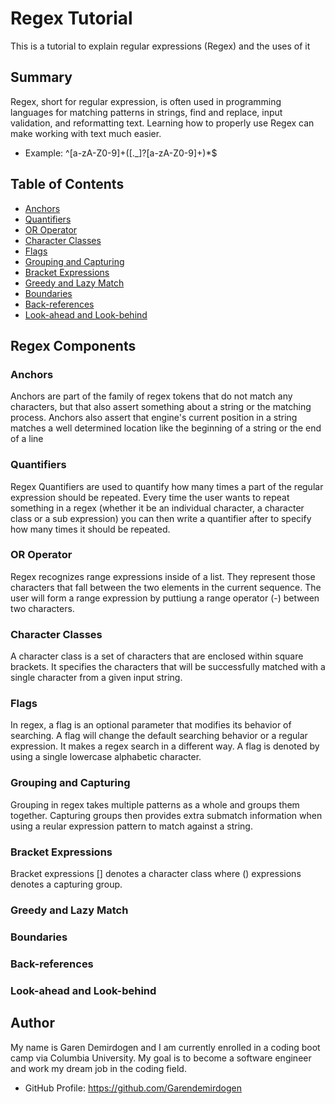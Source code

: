 # Regex Tutorial

This is a tutorial to explain regular expressions (Regex) and the uses of it

## Summary

Regex, short for regular expression, is often used in programming languages for matching patterns in strings,
find and replace, input validation, and reformatting text. Learning how to properly use Regex can make working with text much easier.

- Example: ^[a-zA-Z0-9]+([._]?[a-zA-Z0-9]+)\*$

## Table of Contents

- [Anchors](#anchors)
- [Quantifiers](#quantifiers)
- [OR Operator](#or-operator)
- [Character Classes](#character-classes)
- [Flags](#flags)
- [Grouping and Capturing](#grouping-and-capturing)
- [Bracket Expressions](#bracket-expressions)
- [Greedy and Lazy Match](#greedy-and-lazy-match)
- [Boundaries](#boundaries)
- [Back-references](#back-references)
- [Look-ahead and Look-behind](#look-ahead-and-look-behind)

## Regex Components

### Anchors

Anchors are part of the family of regex tokens that do not match any characters, but that also assert something about a string or the matching process.
Anchors also assert that engine's current position in a string matches a well determined location like the beginning of a string or the end of a line

### Quantifiers

Regex Quantifiers are used to quantify how many times a part of the regular expression should be repeated. Every time the user wants to repeat something in a regex (whether it be an individual character, a character class or a sub expression) you can then write a quantifier after to specify how many times it should be repeated.

### OR Operator

Regex recognizes range expressions inside of a list. They represent those characters that fall between the two elements in the current sequence. The user will form a range expression by puttiung a range operator (-) between two characters.

### Character Classes

A character class is a set of characters that are enclosed within square brackets. It specifies the characters that will be successfully matched with a single character from a given input string.

### Flags

In regex, a flag is an optional parameter that modifies its behavior of searching. A flag will change the default searching behavior or a regular expression. It makes a regex search in a different way. A flag is denoted by using a single lowercase alphabetic character.

### Grouping and Capturing

Grouping in regex takes multiple patterns as a whole and groups them together. Capturing groups then provides extra submatch information when using a reular expression pattern to match against a string.

### Bracket Expressions

Bracket expressions [] denotes a character class where () expressions denotes a capturing group.

### Greedy and Lazy Match

### Boundaries

### Back-references

### Look-ahead and Look-behind

## Author

My name is Garen Demirdogen and I am currently enrolled in a coding boot camp via Columbia University. My goal is to become a software engineer and work my dream job in the coding field.

- GitHub Profile: https://github.com/Garendemirdogen
